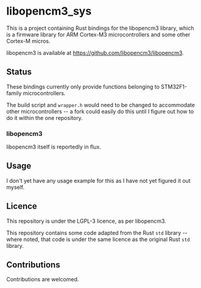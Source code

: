 # libopencm3_sys

This is a project containing Rust bindings for the libopencm3 library, which is a firmware library for ARM Cortex-M3 microcontrollers and some other Cortex-M micros.

libopencm3 is available at <https://github.com/libopencm3/libopencm3>.


## Status

These bindings currently only provide functions belonging to STM32F1-family microcontrollers.

The build script and `wrapper.h` would need to be changed to accommodate other microcontrollers -- a fork could easily do this until I figure out how to do it within the one repository.


### libopencm3

libopencm3 itself is reportedly in flux.


## Usage

I don't yet have any usage example for this as I have not yet figured it out myself.


## Licence

This repository is under the LGPL-3 licence, as per libopencm3.

This repository contains some code adapted from the Rust `std` library -- where noted, that code is under the same licence as the original Rust `std` library.


## Contributions

Contributions are welcomed.

